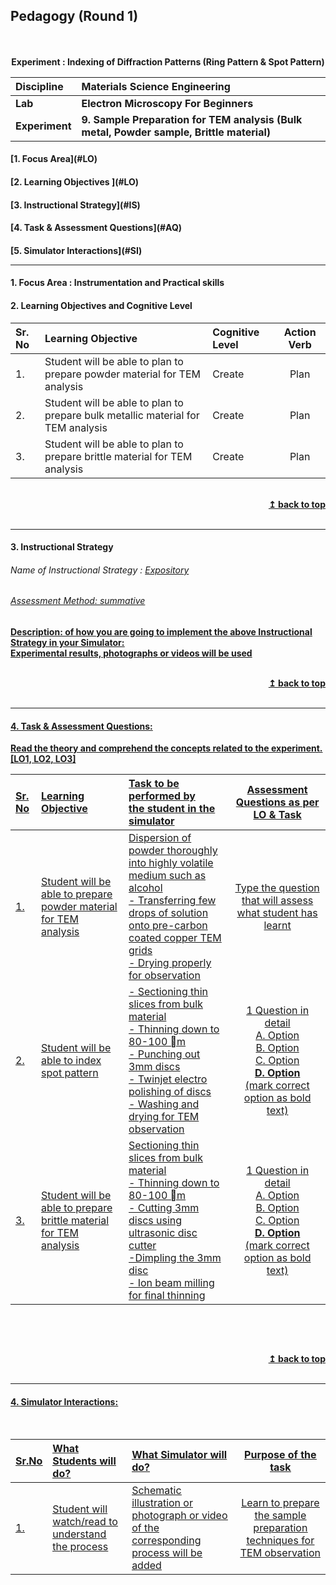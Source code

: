 ## Pedagogy (Round 1)
<p align="center">


<br>
<br>
<b> Experiment : Indexing of Diffraction Patterns (Ring Pattern & Spot Pattern)  <a name="top"></a> <br>

</p>

<b>Discipline | <b>Materials Science Engineering
:--|:--|
<b> Lab | <b> Electron Microscopy For Beginners
<b> Experiment|     <b> 9. 	Sample Preparation for TEM analysis (Bulk metal, Powder sample, Brittle material)


<h4> [1. Focus Area](#LO)
<h4> [2. Learning Objectives ](#LO)
<h4> [3. Instructional Strategy](#IS)
<h4> [4. Task & Assessment Questions](#AQ)
<h4> [5. Simulator Interactions](#SI)
<hr>

<a name="LO"></a>
#### 1. Focus Area : Instrumentation and Practical skills

#### 2. Learning Objectives and Cognitive Level


Sr. No |	Learning Objective	| Cognitive Level | Action Verb
:--|:--|:--|:-:
1.| Student will be able to plan to prepare powder material for TEM analysis | Create | Plan
2.| Student will be able to plan to prepare bulk metallic material for TEM analysis | Create | Plan
3.| Student will be able to plan to prepare brittle material for TEM analysis	 | Create | Plan

<br/>
<div align="right">
    <b><a href="#top">↥ back to top</a></b>
</div>
<br/>
<hr>

<a name="IS"></a>
#### 3. Instructional Strategy
###### Name of Instructional Strategy  :    <u> Expository
###### Assessment Method: summative

<u> <b>Description: </b> of how you are going to implement the above Instructional Strategy in your Simulator: </u>
<br>
 Experimental results, photographs or videos will be used 

<br/>
<div align="right">
    <b><a href="#top">↥ back to top</a></b>
</div>
<br/>
<hr>

<a name="AQ"></a>
#### 4. Task & Assessment Questions:

Read the theory and comprehend the concepts related to the experiment. [LO1, LO2, LO3]
<br>

Sr. No |	Learning Objective	| Task to be performed by <br> the student  in the simulator | Assessment Questions as per LO & Task
:--|:--|:--|:-:
1.| Student will be able to prepare powder material for TEM analysis | Dispersion of powder thoroughly into highly volatile medium such as alcohol<br>- Transferring few drops of solution onto pre-carbon coated copper TEM grids<br>- Drying properly for observation | Type the question that will assess what student has learnt
2.| Student will be able to index spot pattern |- Sectioning thin slices from bulk material<br>- Thinning down to 80-100 m<br>- Punching out 3mm discs<br>- Twinjet electro polishing of discs<br>- Washing and drying for TEM observation| 1 Question in detail <br> A. Option <br> B. Option <br> C. Option <br> <b> D. Option </b> <br> (mark correct option as bold text)
3.| Student will be able to prepare brittle material for TEM analysis |Sectioning thin slices from bulk material<br>- Thinning down to 80-100 m<br>- Cutting 3mm discs using ultrasonic disc cutter<br>-Dimpling the 3mm disc<br>- Ion beam milling for final thinning| 1 Question in detail <br> A. Option <br> B. Option <br> C. Option <br> <b> D. Option </b> <br> (mark correct option as bold text)

 <br>

 <u>  <u>
<br/>
<div align="right">
    <b><a href="#top">↥ back to top</a></b>
</div>
<br/>
<hr>

<a name="SI"></a>

#### 4. Simulator Interactions:
<br>

Sr.No | What Students will do? |	What Simulator will do?	| Purpose of the task
:--|:--|:--|:--:
1.| Student will watch/read to understand the process | Schematic illustration or photograph or video of the corresponding process will be added  | Learn to prepare the sample preparation techniques for TEM observation
